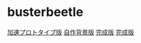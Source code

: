 # busterbeetle

[加速プロトタイプ版](https://m-ippei.github.io/busterbeetle/p5%E3%82%AA%E3%83%95%E3%83%A9%E3%82%A4%E3%83%B3%E9%96%8B%E7%99%BA/%E5%8A%A0%E9%80%9F%E3%82%B7%E3%83%A5%E3%83%BC%E3%83%86%E3%82%A3%E3%83%B3%E3%82%B0/)
[自作背景版](https://m-ippei.github.io/busterbeetle/p5%E3%82%AA%E3%83%95%E3%83%A9%E3%82%A4%E3%83%B3%E9%96%8B%E7%99%BA/%E3%83%90%E3%82%B9%E3%82%BF%E3%83%BC%E3%83%93%E3%83%BC%E3%83%88%E3%83%AB/)
[完成版](https://m-ippei.github.io/busterbeetle/bbApp/)
[完成版](https://m-ippei.github.io/busterbeetle/busterbeetle180907SS/)
